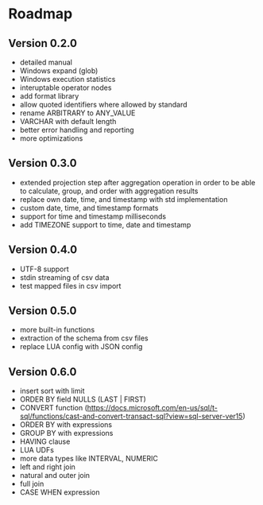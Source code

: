 
# Roadmap

## Version 0.2.0

* detailed manual
* Windows expand (glob)
* Windows execution statistics
* interuptable operator nodes
* add format library
* allow quoted identifiers where allowed by standard
* rename ARBITRARY to ANY_VALUE
* VARCHAR with default length
* better error handling and reporting
* more optimizations

## Version 0.3.0

* extended projection step after aggregation operation in order to be able to calculate, group, and order with aggregation results
* replace own date, time, and timestamp with std implementation
* custom date, time, and timestamp formats
* support for time and timestamp milliseconds
* add TIMEZONE support to time, date and timestamp

## Version 0.4.0

* UTF-8 support
* stdin streaming of csv data
* test mapped files in csv import

## Version 0.5.0

* more built-in functions
* extraction of the schema from csv files
* replace LUA config with JSON config

## Version 0.6.0

* insert sort with limit
* ORDER BY field NULLS (LAST | FIRST) 
* CONVERT function (https://docs.microsoft.com/en-us/sql/t-sql/functions/cast-and-convert-transact-sql?view=sql-server-ver15)
* ORDER BY with expressions
* GROUP BY with expressions
* HAVING clause
* LUA UDFs
* more data types like INTERVAL, NUMERIC
* left and right join
* natural and outer join
* full join
* CASE WHEN expression

